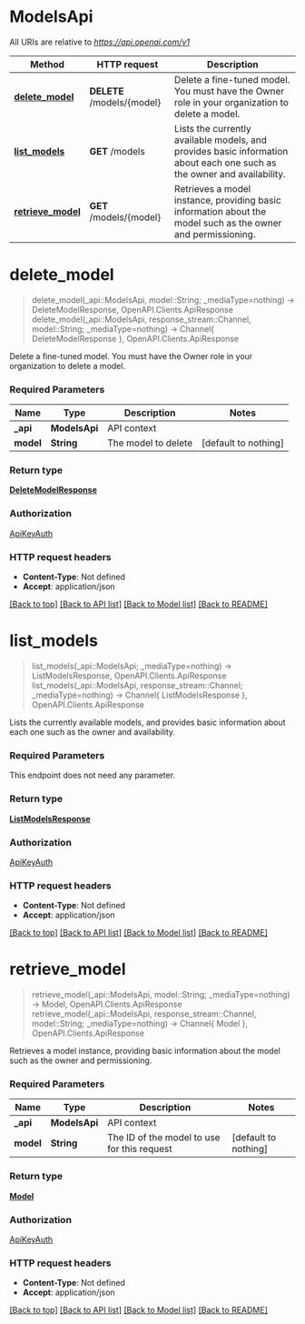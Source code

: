 # ModelsApi

All URIs are relative to *https://api.openai.com/v1*

Method | HTTP request | Description
------------- | ------------- | -------------
[**delete_model**](ModelsApi.md#delete_model) | **DELETE** /models/{model} | Delete a fine-tuned model. You must have the Owner role in your organization to delete a model.
[**list_models**](ModelsApi.md#list_models) | **GET** /models | Lists the currently available models, and provides basic information about each one such as the owner and availability.
[**retrieve_model**](ModelsApi.md#retrieve_model) | **GET** /models/{model} | Retrieves a model instance, providing basic information about the model such as the owner and permissioning.


# **delete_model**
> delete_model(_api::ModelsApi, model::String; _mediaType=nothing) -> DeleteModelResponse, OpenAPI.Clients.ApiResponse <br/>
> delete_model(_api::ModelsApi, response_stream::Channel, model::String; _mediaType=nothing) -> Channel{ DeleteModelResponse }, OpenAPI.Clients.ApiResponse

Delete a fine-tuned model. You must have the Owner role in your organization to delete a model.

### Required Parameters

Name | Type | Description  | Notes
------------- | ------------- | ------------- | -------------
 **_api** | **ModelsApi** | API context | 
**model** | **String**| The model to delete | [default to nothing]

### Return type

[**DeleteModelResponse**](DeleteModelResponse.md)

### Authorization

[ApiKeyAuth](../README.md#ApiKeyAuth)

### HTTP request headers

 - **Content-Type**: Not defined
 - **Accept**: application/json

[[Back to top]](#) [[Back to API list]](../README.md#api-endpoints) [[Back to Model list]](../README.md#models) [[Back to README]](../README.md)

# **list_models**
> list_models(_api::ModelsApi; _mediaType=nothing) -> ListModelsResponse, OpenAPI.Clients.ApiResponse <br/>
> list_models(_api::ModelsApi, response_stream::Channel; _mediaType=nothing) -> Channel{ ListModelsResponse }, OpenAPI.Clients.ApiResponse

Lists the currently available models, and provides basic information about each one such as the owner and availability.

### Required Parameters
This endpoint does not need any parameter.

### Return type

[**ListModelsResponse**](ListModelsResponse.md)

### Authorization

[ApiKeyAuth](../README.md#ApiKeyAuth)

### HTTP request headers

 - **Content-Type**: Not defined
 - **Accept**: application/json

[[Back to top]](#) [[Back to API list]](../README.md#api-endpoints) [[Back to Model list]](../README.md#models) [[Back to README]](../README.md)

# **retrieve_model**
> retrieve_model(_api::ModelsApi, model::String; _mediaType=nothing) -> Model, OpenAPI.Clients.ApiResponse <br/>
> retrieve_model(_api::ModelsApi, response_stream::Channel, model::String; _mediaType=nothing) -> Channel{ Model }, OpenAPI.Clients.ApiResponse

Retrieves a model instance, providing basic information about the model such as the owner and permissioning.

### Required Parameters

Name | Type | Description  | Notes
------------- | ------------- | ------------- | -------------
 **_api** | **ModelsApi** | API context | 
**model** | **String**| The ID of the model to use for this request | [default to nothing]

### Return type

[**Model**](Model.md)

### Authorization

[ApiKeyAuth](../README.md#ApiKeyAuth)

### HTTP request headers

 - **Content-Type**: Not defined
 - **Accept**: application/json

[[Back to top]](#) [[Back to API list]](../README.md#api-endpoints) [[Back to Model list]](../README.md#models) [[Back to README]](../README.md)

